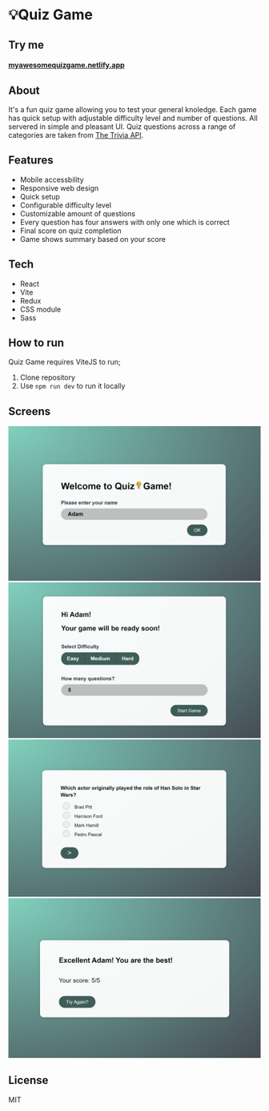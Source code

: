 # 💡Quiz Game

## Try me
#### [myawesomequizgame.netlify.app](https://myawesomequizgame.netlify.app/)

## About
It's a fun quiz game allowing you to test your general knoledge. Each game has quick setup with adjustable difficulty level and number of questions. All servered in simple and pleasant UI. Quiz questions across a range of categories are taken from [The Trivia API](https://the-trivia-api.com/).
 
## Features
- Mobile accessbility
- Responsive web design
- Quick setup
- Configurable difficulty level
- Customizable amount of questions
- Every question has four answers with only one which is correct
- Final score on quiz completion
- Game shows summary based on your score


## Tech
- React
- Vite
- Redux
- CSS module
- Sass

## How to run
Quiz Game requires ViteJS to run; 
1. Clone repository
2. Use ``npm run dev`` to run it locally

## Screens
 ![Start](docs/start.png)
 ![Prepare](docs/prepare.png)
 ![Game](docs/game.png)
 ![Result](docs/result.png)

## License
MIT
